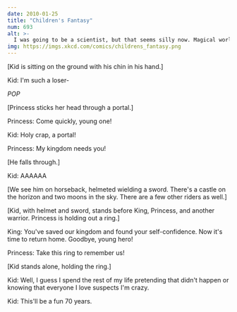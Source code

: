 ```yaml
---
date: 2010-01-25
title: "Children's Fantasy"
num: 693
alt: >-
  I was going to be a scientist, but that seems silly now. Magical worlds exist. I've learned a huge truth about our place in the universe. I'm supposed to care about college? I mean, FUCK.
img: https://imgs.xkcd.com/comics/childrens_fantasy.png
---
```

[Kid is sitting on the ground with his chin in his hand.]

Kid: I'm such a loser-

*POP*

[Princess sticks her head through a portal.]

Princess: Come quickly, young one!

Kid: Holy crap, a portal!

Princess: My kingdom needs you!

[He falls through.]

Kid: AAAAAA

[We see him on horseback, helmeted wielding a sword. There's a castle on the horizon and two moons in the sky. There are a few other riders as well.]

[Kid, with helmet and sword, stands before King, Princess, and another warrior. Princess is holding out a ring.]

King: You've saved our kingdom and found your self-confidence. Now it's time to return home. Goodbye, young hero!

Princess: Take this ring to remember us!

[Kid stands alone, holding the ring.]

Kid: Well, I guess I spend the rest of my life pretending that didn't happen or knowing that everyone I love suspects I'm crazy.

Kid: This'll be a fun 70 years.